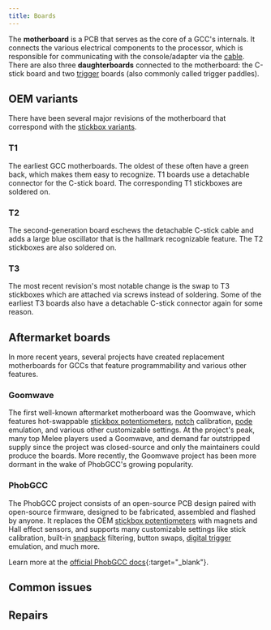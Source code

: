 ```yaml
---
title: Boards
---
```


The **motherboard** is a PCB that serves as the core of a GCC's internals. It connects the various electrical components to the processor, which is responsible for communicating with the console/adapter via the [cable](/compendium/cables). There are also three **daughterboards** connected to the motherboard: the C-stick board and two [trigger](/compendium/triggers) boards (also commonly called trigger paddles).

## OEM variants

There have been several major revisions of the motherboard that correspond with the [stickbox variants](/compendium/sticks/stickboxes#variants).

### T1

The earliest GCC motherboards. The oldest of these often have a green back, which makes them easy to recognize. T1 boards use a detachable connector for the C-stick board. The corresponding T1 stickboxes are soldered on.

### T2

The second-generation board eschews the detachable C-stick cable and adds a large blue oscillator that is the hallmark recognizable feature. The T2 stickboxes are also soldered on.

### T3

The most recent revision's most notable change is the swap to T3 stickboxes which are attached via screws instead of soldering. Some of the earliest T3 boards also have a detachable C-stick connector again for some reason.

## Aftermarket boards

In more recent years, several projects have created replacement motherboards for GCCs that feature programmability and various other features.

### Goomwave

The first well-known aftermarket motherboard was the Goomwave, which features hot-swappable [stickbox potentiometers](/compendium/sticks/pots), [notch](/compendium/shells/mods/notches) calibration, [pode](/compendium/sticks/pots#pode) emulation, and various other customizable settings. At the project's peak, many top Melee players used a Goomwave, and demand far outstripped supply since the project was closed-source and only the maintainers could produce the boards. More recently, the Goomwave project has been more dormant in the wake of PhobGCC's growing popularity.

### PhobGCC

The PhobGCC project consists of an open-source PCB design paired with open-source firmware, designed to be fabricated, assembled and flashed by anyone. It replaces the OEM [stickbox potentiometers](/compendium/sticks/pots) with magnets and Hall effect sensors, and supports many customizable settings like stick calibration, built-in [snapback](/compendium/sticks/stickboxes#common-issues) filtering, button swaps, [digital trigger](/compendium/triggers/mods/digital) emulation, and much more.

Learn more at the [official PhobGCC docs](https://github.com/PhobGCC/PhobGCC-doc){:target="\_blank"}.

## Common issues

## Repairs

